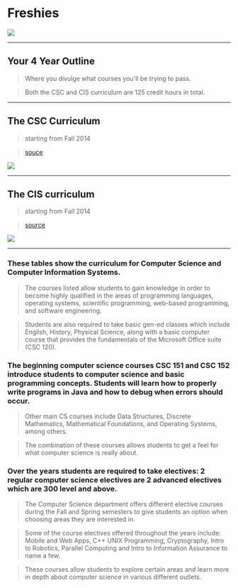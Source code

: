 # Freshies

![](http://cdn.osxdaily.com/wp-content/uploads/2013/07/dancing-banana.gif)

---

## Your 4 Year Outline

> Where you divulge what courses you'll be trying to pass.

> Both the CSC and CIS curriculum are 125 credit hours in total.

---

## The CSC Curriculum

> starting from Fall 2014

> [souce](http://docs.hamptonu.edu/student/6599-csc_20140825124356.pdf)

![](https://huacm.files.wordpress.com/2015/03/screenshot-2015-03-06-16-27-50.png)

---

## The CIS curriculum

> starting from Fall 2014

> [source](http://docs.hamptonu.edu/student/6599-cis_20140825124316.pdf)

![](https://huacm.files.wordpress.com/2015/03/screenshot-2015-03-06-16-27-59.png)

---

### These tables show the curriculum for Computer Science and Computer Information Systems.

> The courses listed allow students to gain knowledge in order to become highly qualified in the areas of programming languages, operating systems, scientific programming, web-based programming, and software engineering.

> Students are also required to take basic gen-ed classes which include English, History, Physical Science, along with a basic computer course that provides the fundamentals of the Microsoft Office suite (CSC 120).

### The beginning computer science courses CSC 151 and CSC 152 introduce students to computer science and basic programming concepts. Students will learn how to properly write programs in Java and how to debug when errors should occur.

> Other main CS courses include Data Structures, Discrete Mathematics, Mathematical Foundations, and Operating Systems, among others.

> The combination of these courses allows students to get a feel for what computer science is really about.

### Over the years students are required to take electives: 2 regular computer science electives are 2 advanced electives which are 300 level and above.

> The Computer Science department offers different elective courses during the Fall and Spring semesters to give students an option when choosing areas they are interested in.

> Some of the course electives offered throughout the years include:  Mobile and Web Apps, C++ UNIX Programming, Cryptography, Intro to Robotics, Parallel Computing and Intro to Information Assurance to name a few.

> These courses allow students to explore certain areas and learn more in depth about computer science in various different outlets.
